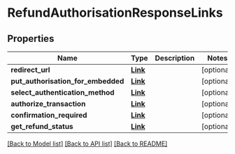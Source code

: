 # RefundAuthorisationResponseLinks

## Properties
Name | Type | Description | Notes
------------ | ------------- | ------------- | -------------
**redirect_url** | [**Link**](Link.md) |  | [optional] 
**put_authorisation_for_embedded** | [**Link**](Link.md) |  | [optional] 
**select_authentication_method** | [**Link**](Link.md) |  | [optional] 
**authorize_transaction** | [**Link**](Link.md) |  | [optional] 
**confirmation_required** | [**Link**](Link.md) |  | [optional] 
**get_refund_status** | [**Link**](Link.md) |  | [optional] 

[[Back to Model list]](../README.md#documentation-for-models) [[Back to API list]](../README.md#documentation-for-api-endpoints) [[Back to README]](../README.md)

